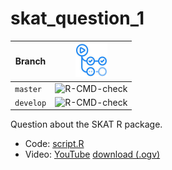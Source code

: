 # skat_question_1

Branch   |[![GitHub Actions logo](GitHubActions.png)](https://github.com/richelbilderbeek/skat_question_1/actions)
---------|-------------------------------------------------------------------------------------------------------------------
`master` |![R-CMD-check](https://github.com/richelbilderbeek/skat_question_1/workflows/R-CMD-check/badge.svg?branch=master) 
`develop`|![R-CMD-check](https://github.com/richelbilderbeek/skat_question_1/workflows/R-CMD-check/badge.svg?branch=develop)

Question about the SKAT R package.

 * Code: [script.R](script.R)
 * Video: [YouTube](https://youtu.be/6Tmd6Y0RN-w) [download (.ogv)](http://richelbilderbeek.nl/skat_question_1.ogv)


